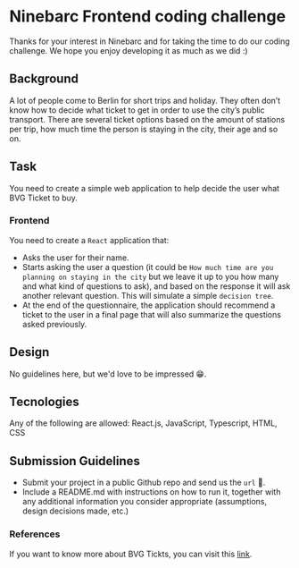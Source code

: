 # Ninebarc Frontend coding challenge
Thanks for your interest in Ninebarc and for taking the time to do our coding challenge. We hope you enjoy developing it as much as we did :)

## Background
A lot of people come to Berlin for short trips and holiday. They often don’t know how to decide what ticket to get in order to use the city’s public transport. There are several ticket options based on the amount of stations per trip, how much time the person is staying in the city, their age and so on.

## Task
You need to create a simple web application to help decide the user what BVG Ticket to buy.

### Frontend
You need to create a `React` application that:
- Asks the user for their name.
- Starts asking the user a question (it could be `How much time are you planning on staying in the city` but we leave it up to you how many and what kind of questions to ask), and based on the response it will ask another relevant question. This will simulate a simple `decision tree`.
- At the end of the questionnaire, the application should recommend a ticket to the user in a final page that will also summarize the questions asked previously.

## Design 
No guidelines here, but we'd love to be impressed 😁.

## Tecnologies
Any of the following are allowed: React.js, JavaScript, Typescript, HTML, CSS

## Submission Guidelines
- Submit your project in a public Github repo and send us the `url` 🙂.
- Include a README.md with instructions on how to run it, together with any additional information you consider appropriate (assumptions, design decisions made, etc.)

### References
If you want to know more about BVG Tickts, you can visit this [link](https://www.bvg.de/en/Tickets/Other-ways-to-buy/Ticket-App).
